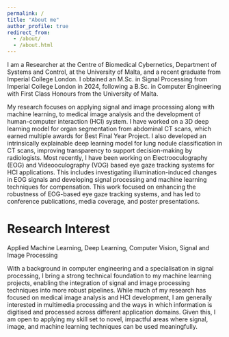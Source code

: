 ```yaml
---
permalink: /
title: "About me"
author_profile: true
redirect_from: 
  - /about/
  - /about.html
---
```


I am a Researcher at the Centre of Biomedical Cybernetics, Department of Systems and Control, at the University of Malta, and a recent graduate from Imperial College London. I obtained an M.Sc. in Signal Processing from Imperial College London in 2024, following a B.Sc. in Computer Engineering with First Class Honours from the University of Malta.

My research focuses on applying signal and image processing along with machine learning, to medical image analysis and the development of human-computer interaction (HCI) system. I have worked on a 3D deep learning model for organ segmentation from abdominal CT scans, which earned multiple awards for Best Final Year Project. I also developed an intrinsically explainable deep learning model for lung nodule classification in CT scans, improving transparency to support decision-making by radiologists. Most recently, I have been working on Electrooculography (EOG) and Videooculography (VOG) based eye gaze tracking systems for HCI applications. This includes investigating illumination-induced changes in EOG signals and developing signal processing and machine learning techniques for compensation. This work focused on enhancing the robustness of EOG-based eye gaze tracking systems, and has led to conference publications, media coverage, and poster presentations.

Research Interest
======
Applied Machine Learning, Deep Learning, Computer Vision, Signal and Image Processing

With a background in computer engineering and a specialisation in signal processing, I bring a strong technical foundation to my machine learning projects, enabling the integration of signal and image processing techniques into more robust pipelines. While much of my research has focused on medical image analysis and HCI development, I am generally interested in multimedia processing and the ways in which information is digitised and processed across different application domains. Given this, I am open to applying my skill set to novel, impactful areas where signal, image, and machine learning techniques can be used meaningfully.


